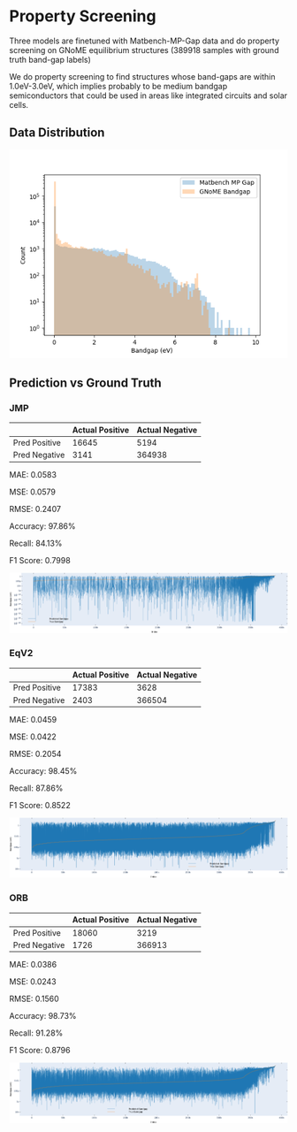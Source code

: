 # Property Screening

Three models are finetuned with Matbench-MP-Gap data and do property screening on GNoME equilibrium structures (389918 samples with ground truth band-gap labels)

We do property screening to find structures whose band-gaps are within 1.0eV-3.0eV, which implies probably to be medium bandgap semiconductors that could be used in areas like integrated circuits and solar cells. 

## Data Distribution

![](./plots/bandgap_distribution.png)

## Prediction vs Ground Truth

### JMP

|             |Actual Positive |Actual Negative |
|-            |-               |-               |
|Pred Positive|16645           |5194            |
|Pred Negative|3141            |364938          |

MAE: 0.0583

MSE: 0.0579

RMSE: 0.2407

Accuracy: 97.86%

Recall: 84.13%

F1 Score: 0.7998

![](./plots/jmp-gnome.png)

### EqV2

|             |Actual Positive |Actual Negative |
|-            |-               |-               |
|Pred Positive|17383           |3628            |
|Pred Negative|2403            |366504          |

MAE: 0.0459

MSE: 0.0422

RMSE: 0.2054

Accuracy: 98.45%

Recall: 87.86%

F1 Score: 0.8522

![](./plots/eqv2-gnome.png)

### ORB

|             |Actual Positive |Actual Negative |
|-            |-               |-               |
|Pred Positive|18060           |3219            |
|Pred Negative|1726            |366913          |

MAE: 0.0386

MSE: 0.0243

RMSE: 0.1560

Accuracy: 98.73%

Recall: 91.28%

F1 Score: 0.8796

![](./plots/orb-gnome.png)
